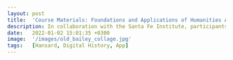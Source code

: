 ```yaml
---
layout: post
title:  'Course Materials: Foundations and Applications of Humanities Analytics'
description: In collaboration with the Santa Fe Institute, participants gain a theoretical and practical understanding of text analysis methods, and learn how to extract content and derive meaning from digital sources, enabling new humanities scholarship.
date:   2022-01-02 15:01:35 +0300
image:  '/images/old_bailey_collage.jpg'
tags:   [Hansard, Digital History, App]
---
```


